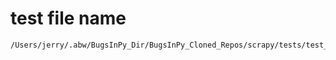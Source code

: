 # test file name

```text
/Users/jerry/.abw/BugsInPy_Dir/BugsInPy_Cloned_Repos/scrapy/tests/test_dupefilters.py
```